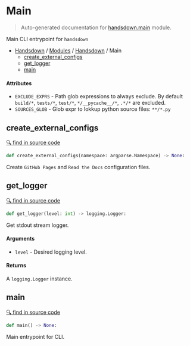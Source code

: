 # Main

> Auto-generated documentation for [handsdown.main](https://github.com/vemel/handsdown/blob/master/handsdown/main.py) module.

Main CLI entrypoint for `handsdown`

- [Handsdown](../README.md#-handsdown---python-documentation-generator) / [Modules](../MODULES.md#modules) / [Handsdown](index.md#handsdown) / Main
  - [create_external_configs](#create_external_configs)
  - [get_logger](#get_logger)
  - [main](#main)

#### Attributes

- `EXCLUDE_EXPRS` - Path glob expressions to always exclude.
    By default `build/*`, `tests/*`, `test/*`, `*/__pycache__/*`, `.*/*` are excluded.
- `SOURCES_GLOB` - Glob expr to lokkup python source files: `**/*.py`

## create_external_configs

[🔍 find in source code](https://github.com/vemel/handsdown/blob/master/handsdown/main.py#L51)

```python
def create_external_configs(namespace: argparse.Namespace) -> None:
```

Create `GitHub Pages` and `Read the Docs` configuration files.

## get_logger

[🔍 find in source code](https://github.com/vemel/handsdown/blob/master/handsdown/main.py#L26)

```python
def get_logger(level: int) -> logging.Logger:
```

Get stdout stream logger.

#### Arguments

- `level` - Desired logging level.

#### Returns

A `logging.Logger` instance.

## main

[🔍 find in source code](https://github.com/vemel/handsdown/blob/master/handsdown/main.py#L79)

```python
def main() -> None:
```

Main entrypoint for CLI.
